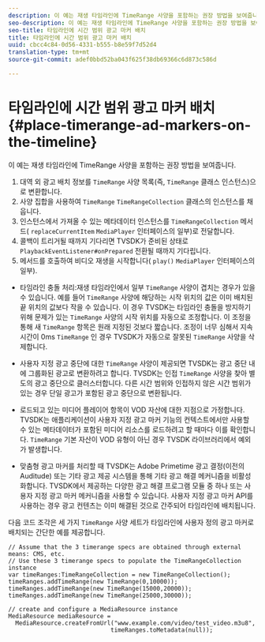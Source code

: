 ```yaml
---
description: 이 예는 재생 타임라인에 TimeRange 사양을 포함하는 권장 방법을 보여줍니다.
seo-description: 이 예는 재생 타임라인에 TimeRange 사양을 포함하는 권장 방법을 보여줍니다.
seo-title: 타임라인에 시간 범위 광고 마커 배치
title: 타임라인에 시간 범위 광고 마커 배치
uuid: cbcc4c84-0d56-4331-b555-b8e59f7d52d4
translation-type: tm+mt
source-git-commit: adef0bbd52ba043f625f38db69366c6d873c586d

---
```



# 타임라인에 시간 범위 광고 마커 배치 {#place-timerange-ad-markers-on-the-timeline}

이 예는 재생 타임라인에 TimeRange 사양을 포함하는 권장 방법을 보여줍니다.

1. 대역 외 광고 배치 정보를 `TimeRange` 사양 목록(즉, `TimeRange` 클래스 인스턴스)으로 변환합니다.
1. 사양 집합을 사용하여 `TimeRange` `TimeRangeCollection` 클래스의 인스턴스를 채웁니다.
1. 인스턴스에서 가져올 수 있는 메타데이터 인스턴스를 `TimeRangeCollection` 메서드( `replaceCurrentItem` `MediaPlayer` 인터페이스의 일부)로 전달합니다.
1. 콜백이 트리거될 때까지 기다리면 TVSDK가 준비된 상태로 `PlaybackEventListener#onPrepared` 전환될 때까지 기다립니다.
1. 메서드를 호출하여 비디오 재생을 시작합니다( `play()` `MediaPlayer` 인터페이스의 일부).

* 타임라인 충돌 처리:재생 타임라인에서 일부 `TimeRange` 사양이 겹치는 경우가 있을 수 있습니다. 예를 들어 `TimeRange` 사양에 해당하는 시작 위치의 값은 이미 배치된 끝 위치의 값보다 작을 수 있습니다. 이 경우 TVSDK는 타임라인 충돌을 방지하기 위해 문제가 있는 `TimeRange` 사양의 시작 위치를 자동으로 조정합니다. 이 조정을 통해 새 `TimeRange` 항목은 원래 지정된 것보다 짧습니다. 조정이 너무 심해서 지속 시간이 0ms `TimeRange` 인 경우 TVSDK가 자동으로 잘못된 `TimeRange` 사양을 삭제합니다.

* 사용자 지정 광고 중단에 대한 `TimeRange` 사양이 제공되면 TVSDK는 광고 중단 내에 그룹화된 광고로 변환하려고 합니다. TVSDK는 인접 `TimeRange` 사양을 찾아 별도의 광고 중단으로 클러스터합니다. 다른 시간 범위와 인접하지 않은 시간 범위가 있는 경우 단일 광고가 포함된 광고 중단으로 변환됩니다.

* 로드되고 있는 미디어 플레이어 항목이 VOD 자산에 대한 지점으로 가정합니다. TVSDK는 애플리케이션이 사용자 지정 광고 마커 기능의 컨텍스트에서만 사용할 수 있는 메타데이터가 포함된 미디어 리소스를 로드하려고 할 때마다 이를 확인합니다. `TimeRange` 기본 자산이 VOD 유형이 아닌 경우 TVSDK 라이브러리에서 예외가 발생합니다.

* 맞춤형 광고 마커를 처리할 때 TVSDK는 Adobe Primetime 광고 결정(이전의 Auditude) 또는 기타 광고 제공 시스템을 통해 기타 광고 해결 메커니즘을 비활성화합니다. TVSDK에서 제공하는 다양한 광고 해결 프로그램 모듈 중 하나 또는 사용자 지정 광고 마커 메커니즘을 사용할 수 있습니다. 사용자 지정 광고 마커 API를 사용하는 경우 광고 컨텐츠는 이미 해결된 것으로 간주되어 타임라인에 배치됩니다.
>
><!--<a id="example_639BD1B66CE74F3DB65ED06CAD23EB09"></a>-->


다음 코드 조각은 세 가지 `TimeRange` 사양 세트가 타임라인에 사용자 정의 광고 마커로 배치되는 간단한 예를 제공합니다.

```
// Assume that the 3 timerange specs are obtained through external means: CMS, etc. 
// Use these 3 timerange specs to populate the TimeRangeCollection instance 
var timeRanges:TimeRangeCollection = new TimeRangeCollection(); 
timeRanges.addTimeRange(new TimeRange(0,10000)); 
timeRanges.addTimeRange(new TimeRange(15000,20000)); 
timeRanges.addTimeRange(new TimeRange(25000,30000)); 
  
// create and configure a MediaResource instance 
MediaResource mediaResource =  
  MediaResource.createFromUrl("www.example.com/video/test_video.m3u8",  
                             timeRanges.toMetadata(null));
```
